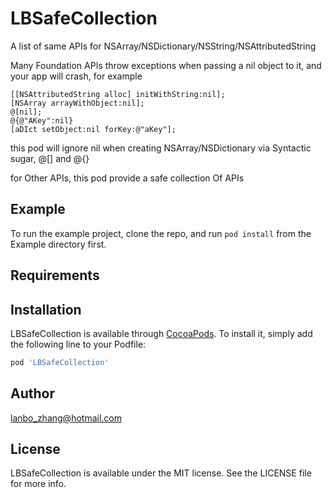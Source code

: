 # LBSafeCollection
A list of same APIs for NSArray/NSDictionary/NSString/NSAttributedString

Many Foundation APIs throw exceptions when passing a nil object to it, and your app will crash, for example

```objc
[[NSAttributedString alloc] initWithString:nil];
[NSArray arrayWithObject:nil];
@[nil];
@{@"AKey":nil}
[aDIct setObject:nil forKey:@"aKey"];
```
this pod will ignore nil when creating NSArray/NSDictionary via Syntactic sugar, @[] and @{}

for Other APIs, this pod provide a safe collection Of APIs

## Example

To run the example project, clone the repo, and run `pod install` from the Example directory first.

## Requirements

## Installation

LBSafeCollection is available through [CocoaPods](https://cocoapods.org). To install
it, simply add the following line to your Podfile:

```ruby
pod 'LBSafeCollection'
```

## Author

lanbo_zhang@hotmail.com

## License

LBSafeCollection is available under the MIT license. See the LICENSE file for more info.
